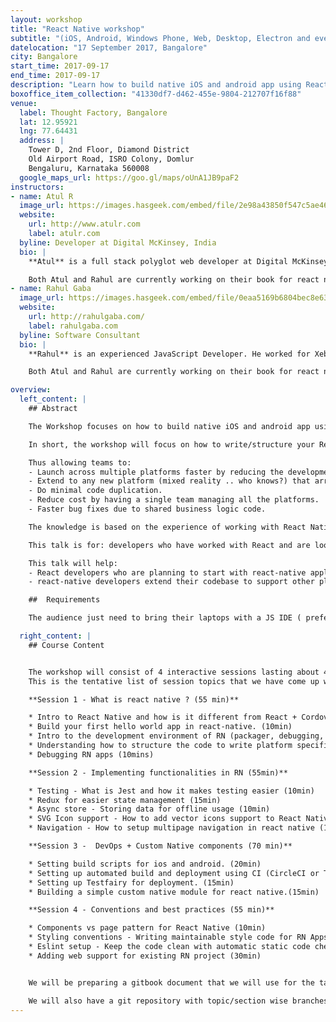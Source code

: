 ```yaml
---
layout: workshop
title: "React Native workshop"
subtitle: "(iOS, Android, Windows Phone, Web, Desktop, Electron and even VR*)"
datelocation: "17 September 2017, Bangalore"
city: Bangalore
start_time: 2017-09-17
end_time: 2017-09-17
description: "Learn how to build native iOS and android app using React Native such that it can easily be extended to any platform such as Windows Phone, Web, Desktop, Electron and even VR*."
boxoffice_item_collection: "41330df7-d462-455e-9804-212707f16f88"
venue:
  label: Thought Factory, Bangalore
  lat: 12.95921
  lng: 77.64431
  address: |
    Tower D, 2nd Floor, Diamond District
    Old Airport Road, ISRO Colony, Domlur
    Bengaluru, Karnataka 560008
  google_maps_url: https://goo.gl/maps/oUnA1JB9paF2
instructors:
- name: Atul R
  image_url: https://images.hasgeek.com/embed/file/2e98a43850f547c5ae468a9acb837dc5
  website:
    url: http://www.atulr.com
    label: atulr.com
  byline: Developer at Digital McKinsey, India
  bio: |
    **Atul** is a full stack polyglot web developer at Digital McKinsey, India. He is passionate about Web ,IOT, VR and Mobile development. He is also an active open source contributor. He have released multiple modules for react native via npm. You can find more about his open source contributions at his [github profile](https://github.com/master-atul/).

    Both Atul and Rahul are currently working on their book for react native which can be used as a reference for building production grade applications which are easy to test, maintain and extend to multiple platforms. The book will help any react dev team /developer to quickly get productive with React Native.
- name: Rahul Gaba
  image_url: https://images.hasgeek.com/embed/file/0eaa5169b6804bec8e63912e26497e6f
  website:
    url: http://rahulgaba.com/
    label: rahulgaba.com
  byline: Software Consultant
  bio: |
    **Rahul** is an experienced JavaScript Developer. He worked for Xebia Group as a frontend-specialist for 3 years. He is passionate about React, React Native (iOS and Android), Angular and Progressive Web Apps. Rahul is an open source contributor and regularly published modules for react, react-native and angularjs. You can find more about his open source contributions at his [github profile](https://github.com/rgabs/). He also publishes his findings via his tech blog - [rahulgaba.com](http://rahulgaba.com/).

    Both Atul and Rahul are currently working on their book for react native which can be used as a reference for building production grade applications which are easy to test, maintain and extend to multiple platforms. The book will help any react dev team /developer to quickly get productive with React Native.

overview:
  left_content: |
    ## Abstract

    The Workshop focuses on how to build native iOS and android app using React Native such that it can easily be extended to any platform such as Windows Phone, Web, Desktop, Electron and even VR*.  

    In short, the workshop will focus on how to write/structure your React Native apps such that they share 80% of the source code (all the Business logic) across all platforms and only rewrite the view or layout layer (rest 20%) differently for different platforms. We will do live setup of a single platform (iOS) React Native app and we will be adding each platform step by step extending out app to multiple platforms. The talk will introduce code conventions and tools that can accelerate  development with React Native.

    Thus allowing teams to:
    - Launch across multiple platforms faster by reducing the development time exponentially.
    - Extend to any new platform (mixed reality .. who knows?) that arrives in future.
    - Do minimal code duplication.
    - Reduce cost by having a single team managing all the platforms.
    - Faster bug fixes due to shared business logic code.

    The knowledge is based on the experience of working with React Native apps for around 1.5 years and helping clients launch their apps quicker than ever before.

    This talk is for: developers who have worked with React and are looking into jumping/ already working with React Native.

    This talk will help:
    - React developers who are planning to start with react-native applications.
    - react-native developers extend their codebase to support other platforms by just following some code conventions

    ##  Requirements

    The audience just need to bring their laptops with a JS IDE ( preferably Atom ;) ) and react native installed if they want to try hands on along with the speaker.

  right_content: |
    ## Course Content


    The workshop will consist of 4 interactive sessions lasting about 4 hrs. There will be break of 5 to 10 minutes after each session.
    This is the tentative list of session topics that we have come up with.

    **Session 1 - What is react native ? (55 min)**

    * Intro to React Native and how is it different from React + Cordova/Ionic (10 mins)
    * Build your first hello world app in react-native. (10min)
    * Intro to the development environment of RN (packager, debugging, and scripts setup) (15min)
    * Understanding how to structure the code to write platform specific code. (10min)
    * Debugging RN apps (10mins)

    **Session 2 - Implementing functionalities in RN (55min)**

    * Testing - What is Jest and how it makes testing easier (10min)
    * Redux for easier state management (15min)
    * Async store - Storing data for offline usage (10min)
    * SVG Icon support - How to add vector icons support to React Native ? (10min)
    * Navigation - How to setup multipage navigation in react native (10min)

    **Session 3 -  DevOps + Custom Native components (70 min)**

    * Setting build scripts for ios and android. (20min)
    * Setting up automated build and deployment using CI (CircleCI or Travis). (20 min)
    * Setting up Testfairy for deployment. (15min)
    * Building a simple custom native module for react native.(15min)

    **Session 4 - Conventions and best practices (55 min)**

    * Components vs page pattern for React Native (10min)
    * Styling conventions - Writing maintainable style code for RN Apps (5min)
    * Eslint setup - Keep the code clean with automatic static code check (10min)
    * Adding web support for existing RN project (30min)


    We will be preparing a gitbook document that we will use for the talk. We will distribute this document to the participants for their reference.

    We will also have a git repository with topic/section wise branches to be in sync with the participants before each session.
---
```

